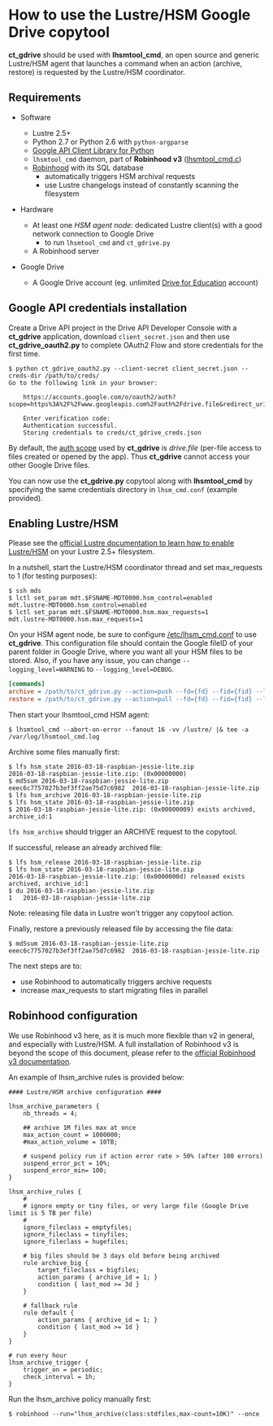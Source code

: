 # How to use the Lustre/HSM Google Drive copytool

**ct_gdrive** should be used with **lhsmtool_cmd**, an open source and generic
Lustre/HSM agent that launches a command when an action (archive, restore) is
requested by the Lustre/HSM coordinator.

## Requirements

* Software
   * Lustre 2.5+
   * Python 2.7 or Python 2.6 with `python-argparse`
   * [Google API Client Library for Python](https://developers.google.com/api-client-library/python/start/installation#installing-the-client-library)
   * `lhsmtool_cmd` daemon, part of **Robinhood v3** ([lhsmtool_cmd.c](https://github.com/cea-hpc/robinhood/blob/b_3.0/src/tools/lhsmtool_cmd.c))
   * [Robinhood](https://github.com/cea-hpc/robinhood/wiki) with its SQL database
      * automatically triggers HSM archival requests
      * use Lustre changelogs instead of constantly scanning the filesystem

* Hardware
   * At least one _HSM agent node_: dedicated Lustre client(s) with a good network connection to Google Drive
      * to run `lhsmtool_cmd` and `ct_gdrive.py`
   * A Robinhood server

* Google Drive
   * A Google Drive account (eg. unlimited [Drive for Education](https://www.google.com/edu/products/productivity-tools/) account)

## Google API credentials installation

Create a Drive API project in the Drive API Developer Console with a **ct_gdrive** application,
download `client_secret.json` and then use **ct_gdrive_oauth2.py** to complete OAuth2 Flow and
store credentials for the first time.

```console
$ python ct_gdrive_oauth2.py --client-secret client_secret.json --creds-dir /path/to/creds/
Go to the following link in your browser:

    https://accounts.google.com/o/oauth2/auth?scope=https%3A%2F%2Fwww.googleapis.com%2Fauth%2Fdrive.file&redirect_uri=urn%3Aietf%3Awg%3Aoauth%3A2.0%3Aoob&response_type=code&client_id=.....

    Enter verification code: 
    Authentication successful.
    Storing credentials to creds/ct_gdrive_creds.json
```

By default, the [auth scope](https://developers.google.com/drive/v2/web/scopes#google_drive_scopes)
used by **ct_gdrive** is _drive.file_ (per-file access to files created or opened by the app).
Thus **ct_gdrive** cannot access your other Google Drive files.

You can now use the **ct_gdrive.py** copytool along with **lhsmtool_cmd** by specifying the same
credentials directory in `lhsm_cmd.conf` (example provided).

## Enabling Lustre/HSM

Please see the [official Lustre documentation to learn how to enable  Lustre/HSM](https://build.hpdd.intel.com/job/lustre-manual/lastSuccessfulBuild/artifact/lustre_manual.xhtml#lustrehsm)
on your Lustre 2.5+ filesystem.

In a nutshell, start the Lustre/HSM coordinator thread and set max_requests to 1 (for testing purposes):

```console
$ ssh mds
$ lctl set_param mdt.$FSNAME-MDT0000.hsm_control=enabled
mdt.lustre-MDT0000.hsm_control=enabled
$ lctl set_param mdt.$FSNAME-MDT0000.hsm.max_requests=1
mdt.lustre-MDT0000.hsm.max_requests=1
```

On your HSM agent node, be sure to configure [/etc/lhsm_cmd.conf](lhsm_cmd.conf) to use **ct_gdrive**.
This configuration file should contain the Google fileID of your parent folder in Google Drive, where you want
all your HSM files to be stored. Also, if you have any issue, you can change `--logging_level=WARNING` to
`--logging_level=DEBUG`.

```ini
[commands]
archive = /path/to/ct_gdrive.py --action=push --fd={fd} --fid={fid} --logging_level=WARNING --lustre-root=/lustre --gdrive-root=0B4bz2HUB5rZtallfYU03ABCDEFg --creds-dir /path/to/creds/
restore = /path/to/ct_gdrive.py --action=pull --fd={fd} --fid={fid} --logging_level=WARNING --lustre-root=/lustre --gdrive-root=0B4bz2HUB5rZtallfYU03ABCDEFg --creds-dir /path/to/creds/
```

Then start your lhsmtool_cmd HSM agent:

```console
$ lhsmtool_cmd --abort-on-error --fanout 16 -vv /lustre/ |& tee -a /var/log/lhsmtool_cmd.log
```

Archive some files manually first:

```console
$ lfs hsm_state 2016-03-18-raspbian-jessie-lite.zip
2016-03-18-raspbian-jessie-lite.zip: (0x00000000)
$ md5sum 2016-03-18-raspbian-jessie-lite.zip 
eeec6c7757027b3ef3ff2ae75d7c6982  2016-03-18-raspbian-jessie-lite.zip
$ lfs hsm_archive 2016-03-18-raspbian-jessie-lite.zip
$ lfs hsm_state 2016-03-18-raspbian-jessie-lite.zip
$ 2016-03-18-raspbian-jessie-lite.zip: (0x00000009) exists archived, archive_id:1
```

`lfs hsm_archive` should trigger an ARCHIVE request to the copytool.

If successful, release an already archived file:
```console
$ lfs hsm_release 2016-03-18-raspbian-jessie-lite.zip
$ lfs hsm_state 2016-03-18-raspbian-jessie-lite.zip
2016-03-18-raspbian-jessie-lite.zip: (0x0000000d) released exists archived, archive_id:1
$ du 2016-03-18-raspbian-jessie-lite.zip
1	2016-03-18-raspbian-jessie-lite.zip
```

Note: releasing file data in Lustre won't trigger any copytool action.

Finally, restore a previously released file by accessing the file data:

```console
$ md5sum 2016-03-18-raspbian-jessie-lite.zip
eeec6c7757027b3ef3ff2ae75d7c6982  2016-03-18-raspbian-jessie-lite.zip
```

The next steps are to:
* use Robinhood to automatically triggers archive requests
* increase max_requests to start migrating files in parallel

## Robinhood configuration

We use Robinhood v3 here, as it is much more flexible than v2 in general, and especially with Lustre/HSM.
A full installation of Robinhood v3 is beyond the scope of this document, please refer to the
[official Robinhood v3 documentation](https://github.com/cea-hpc/robinhood/wiki/robinhood_v3_admin_doc).

An example of lhsm_archive rules is provided below:

```
#### Lustre/HSM archive configuration ####

lhsm_archive_parameters {
    nb_threads = 4;

    ## archive 1M files max at once
    max_action_count = 1000000;
    #max_action_volume = 10TB;

    # suspend policy run if action error rate > 50% (after 100 errors)
    suspend_error_pct = 10%;
    suspend_error_min= 100;
}

lhsm_archive_rules {
    #
    # ignore empty or tiny files, or very large file (Google Drive limit is 5 TB per file)
    # 
    ignore_fileclass = emptyfiles;
    ignore_fileclass = tinyfiles;
    ignore_fileclass = hugefiles;

    # big files should be 3 days old before being archived
    rule archive_big {
        target_fileclass = bigfiles;
        action_params { archive_id = 1; }
        condition { last_mod >= 3d }
    }

    # fallback rule
    rule default {
        action_params { archive_id = 1; }
        condition { last_mod >= 1d }
    }
}

# run every hour
lhsm_archive_trigger {
    trigger_on = periodic;
    check_interval = 1h;
}
```

Run the lhsm_archive policy manually first:

```console
$ robinhood --run="lhsm_archive(class:stdfiles,max-count=10K)" --once
```
